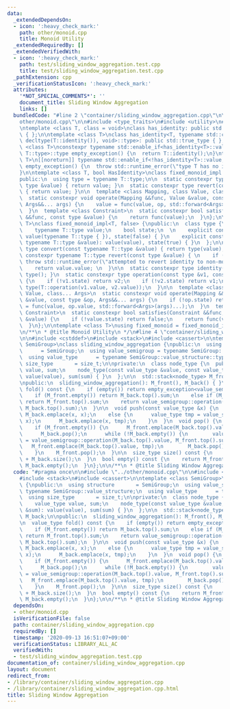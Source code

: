 ```yaml
---
data:
  _extendedDependsOn:
  - icon: ':heavy_check_mark:'
    path: other/monoid.cpp
    title: Monoid Utility
  _extendedRequiredBy: []
  _extendedVerifiedWith:
  - icon: ':heavy_check_mark:'
    path: test/sliding_window_aggregation.test.cpp
    title: test/sliding_window_aggregation.test.cpp
  _pathExtension: cpp
  _verificationStatusIcon: ':heavy_check_mark:'
  attributes:
    '*NOT_SPECIAL_COMMENTS*': ''
    document_title: Sliding Window Aggregation
    links: []
  bundledCode: "#line 2 \"container/sliding_window_aggregation.cpp\"\n\n#line 2 \"\
    other/monoid.cpp\"\n\n#include <type_traits>\n#include <utility>\n#include <stdexcept>\n\
    \ntemplate <class T, class = void>\nclass has_identity: public std::false_type\
    \ { };\n\ntemplate <class T>\nclass has_identity<T, typename std::conditional<false,\
    \ decltype(T::identity()), void>::type>: public std::true_type { };\n\ntemplate\
    \ <class T>\nconstexpr typename std::enable_if<has_identity<T>::value, typename\
    \ T::type>::type empty_exception() {\n  return T::identity();\n}\ntemplate <class\
    \ T>\n[[noreturn]] typename std::enable_if<!has_identity<T>::value, typename T::type>::type\
    \ empty_exception() {\n  throw std::runtime_error(\"type T has no identity\");\n\
    }\n\ntemplate <class T, bool HasIdentity>\nclass fixed_monoid_impl: public T {\n\
    public:\n  using type = typename T::type;\n\n  static constexpr type convert(const\
    \ type &value) { return value; }\n  static constexpr type revert(const type &value)\
    \ { return value; }\n\n  template <class Mapping, class Value, class... Args>\n\
    \  static constexpr void operate(Mapping &&func, Value &value, const type &op,\
    \ Args&&... args) {\n    value = func(value, op, std::forward<Args>(args)...);\n\
    \  }\n  template <class Constraint>\n  static constexpr bool satisfies(Constraint\
    \ &&func, const type &value) {\n    return func(value);\n  }\n};\n\ntemplate <class\
    \ T>\nclass fixed_monoid_impl<T, false> {\npublic:\n  class type {\n  public:\n\
    \    typename T::type value;\n    bool state;\n  \n    explicit constexpr type():\
    \ value(typename T::type { }), state(false) { }\n    explicit constexpr type(const\
    \ typename T::type &value): value(value), state(true) { }\n  };\n\n  static constexpr\
    \ type convert(const typename T::type &value) { return type(value); }\n  static\
    \ constexpr typename T::type revert(const type &value) { \n    if (!value.state)\
    \ throw std::runtime_error(\"attempted to revert identity to non-monoid\"); \n\
    \    return value.value; \n  }\n\n  static constexpr type identity() { return\
    \ type(); }\n  static constexpr type operation(const type &v1, const type &v2)\
    \ {\n    if (!v1.state) return v2;\n    if (!v2.state) return v1;\n    return\
    \ type(T::operation(v1.value, v2.value));\n  }\n\n  template <class Mapping, class\
    \ Value, class... Args>\n  static constexpr void operate(Mapping &&func, Value\
    \ &value, const type &op, Args&&... args) {\n    if (!op.state) return;\n    value\
    \ = func(value, op.value, std::forward<Args>(args)...);\n  }\n  template <class\
    \ Constraint>\n  static constexpr bool satisfies(Constraint &&func, const type\
    \ &value) {\n    if (!value.state) return false;\n    return func(value.value);\n\
    \  }\n};\n\ntemplate <class T>\nusing fixed_monoid = fixed_monoid_impl<T, has_identity<T>::value>;\n\
    \n/**\n * @title Monoid Utility\n */\n#line 4 \"container/sliding_window_aggregation.cpp\"\
    \n\n#include <cstddef>\n#include <stack>\n#include <cassert>\n\ntemplate <class\
    \ SemiGroup>\nclass sliding_window_aggregation {\npublic:\n  using structure \
    \      = SemiGroup;\n  using value_semigroup = typename SemiGroup::value_structure;\n\
    \  using value_type      = typename SemiGroup::value_structure::type;\n  using\
    \ size_type       = size_t;\n\nprivate:\n  class node_type {\n  public:\n    value_type\
    \ value, sum;\n    node_type(const value_type &value, const value_type &sum):\
    \ value(value), sum(sum) { }\n  };\n\n  std::stack<node_type> M_front, M_back;\n\
    \npublic:\n  sliding_window_aggregation(): M_front(), M_back() { }\n\n  value_type\
    \ fold() const {\n    if (empty()) return empty_exception<value_semigroup>();\n\
    \    if (M_front.empty()) return M_back.top().sum;\n    else if (M_back.empty())\
    \ return M_front.top().sum;\n    return value_semigroup::operation(M_front.top().sum,\
    \ M_back.top().sum);\n  }\n\n  void push(const value_type &x) {\n    if (M_back.empty())\
    \ M_back.emplace(x, x);\n    else {\n      value_type tmp = value_semigroup::operation(M_back.top().sum,\
    \ x);\n      M_back.emplace(x, tmp);\n    }\n  }\n  void pop() {\n    assert(!empty());\n\
    \    if (M_front.empty()) {\n      M_front.emplace(M_back.top().value, M_back.top().value);\n\
    \      M_back.pop();\n      while (!M_back.empty()) {\n        value_type tmp\
    \ = value_semigroup::operation(M_back.top().value, M_front.top().sum);\n     \
    \   M_front.emplace(M_back.top().value, tmp);\n        M_back.pop();\n      }\n\
    \    }\n    M_front.pop();\n  }\n\n  size_type size() const {\n    return M_front.size()\
    \ + M_back.size();\n  }\n  bool empty() const {\n    return M_front.empty() &&\
    \ M_back.empty();\n  }\n};\n\n/**\n * @title Sliding Window Aggregation\n */\n"
  code: "#pragma once\n\n#include \"../other/monoid.cpp\"\n\n#include <cstddef>\n\
    #include <stack>\n#include <cassert>\n\ntemplate <class SemiGroup>\nclass sliding_window_aggregation\
    \ {\npublic:\n  using structure       = SemiGroup;\n  using value_semigroup =\
    \ typename SemiGroup::value_structure;\n  using value_type      = typename SemiGroup::value_structure::type;\n\
    \  using size_type       = size_t;\n\nprivate:\n  class node_type {\n  public:\n\
    \    value_type value, sum;\n    node_type(const value_type &value, const value_type\
    \ &sum): value(value), sum(sum) { }\n  };\n\n  std::stack<node_type> M_front,\
    \ M_back;\n\npublic:\n  sliding_window_aggregation(): M_front(), M_back() { }\n\
    \n  value_type fold() const {\n    if (empty()) return empty_exception<value_semigroup>();\n\
    \    if (M_front.empty()) return M_back.top().sum;\n    else if (M_back.empty())\
    \ return M_front.top().sum;\n    return value_semigroup::operation(M_front.top().sum,\
    \ M_back.top().sum);\n  }\n\n  void push(const value_type &x) {\n    if (M_back.empty())\
    \ M_back.emplace(x, x);\n    else {\n      value_type tmp = value_semigroup::operation(M_back.top().sum,\
    \ x);\n      M_back.emplace(x, tmp);\n    }\n  }\n  void pop() {\n    assert(!empty());\n\
    \    if (M_front.empty()) {\n      M_front.emplace(M_back.top().value, M_back.top().value);\n\
    \      M_back.pop();\n      while (!M_back.empty()) {\n        value_type tmp\
    \ = value_semigroup::operation(M_back.top().value, M_front.top().sum);\n     \
    \   M_front.emplace(M_back.top().value, tmp);\n        M_back.pop();\n      }\n\
    \    }\n    M_front.pop();\n  }\n\n  size_type size() const {\n    return M_front.size()\
    \ + M_back.size();\n  }\n  bool empty() const {\n    return M_front.empty() &&\
    \ M_back.empty();\n  }\n};\n\n/**\n * @title Sliding Window Aggregation\n */"
  dependsOn:
  - other/monoid.cpp
  isVerificationFile: false
  path: container/sliding_window_aggregation.cpp
  requiredBy: []
  timestamp: '2020-09-13 16:51:07+09:00'
  verificationStatus: LIBRARY_ALL_AC
  verifiedWith:
  - test/sliding_window_aggregation.test.cpp
documentation_of: container/sliding_window_aggregation.cpp
layout: document
redirect_from:
- /library/container/sliding_window_aggregation.cpp
- /library/container/sliding_window_aggregation.cpp.html
title: Sliding Window Aggregation
---
```

